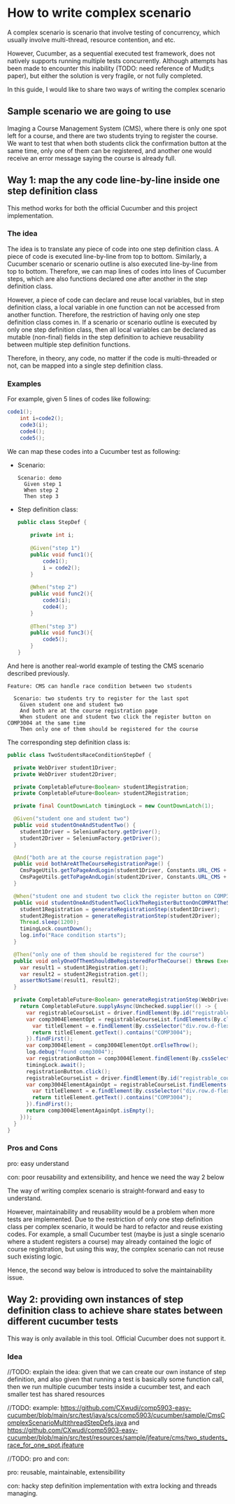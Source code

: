 # How to write complex scenario

A complex scenario is scenario that involve testing of concurrency, which usually involve multi-thread, resource
contention, and etc.

However, Cucumber, as a sequential executed test framework, does not natively supports running multiple tests
concurrently. Although attempts has been made to encounter this inability (TODO: need reference of Mudit;s paper), but
either the solution is very fragile, or not fully completed.

In this guide, I would like to share two ways of writing the complex scenario

## Sample scenario we are going to use

Imaging a Course Management System (CMS), where there is only one spot left for a course, and there are two students
trying to register the course. We want to test that when both students click the confirmation button at the same time,
only one of them can be registered, and another one would receive an error message saying the course is already full.

## Way 1: map the any code line-by-line inside one step definition class

This method works for both the official Cucumber and this project implementation.

### The idea

The idea is to translate any piece of code into one step definition class. A piece of code is executed line-by-line from
top to bottom. Similarly, a Cucumber scenario or scenario outline is also executed line-by-line from top to bottom.
Therefore, we can map lines of codes into lines of Cucumber steps, which are also functions declared one after another
in the step definition class.

However, a piece of code can declare and reuse local variables, but in step definition class, a local variable in one
function can not be accessed from another function. Therefore, the restriction of having only one step definition class
comes in. If a scenario or scenario outline is executed by only one step definition class, then all local variables can
be declared as mutable (non-final) fields in the step definition to achieve reusability between multiple step definition
functions.

Therefore, in theory, any code, no matter if the code is multi-threaded or not, can be mapped into a single step
definition class.

### Examples

For example, given 5 lines of codes like following:

```java
code1();
    int i=code2();
    code3(i);
    code4();
    code5();
```

We can map these codes into a Cucumber test as following:

- Scenario:

  ```feature
  Scenario: demo
    Given step 1
    When step 2
    Then step 3
  ```

- Step definition class:

  ```java
  public class StepDef {
      
      private int i;
      
      @Given("step 1")
      public void func1(){
          code1();
          i = code2();
      }
      
      @When("step 2")
      public void func2(){
          code3(i);
          code4();
      }
      
      @Then("step 3")
      public void func3(){
          code5();
      }
  }
  ```

And here is another real-world example of testing the CMS scenario described previously.

```feature
Feature: CMS can handle race condition between two students

  Scenario: two students try to register for the last spot
    Given student one and student two
    And both are at the course registration page
    When student one and student two click the register button on COMP3004 at the same time
    Then only one of them should be registered for the course
```

The corresponding step definition class is:

```java
public class TwoStudentsRaceConditionStepDef {

  private WebDriver student1Driver;
  private WebDriver student2Driver;

  private CompletableFuture<Boolean> student1Registration;
  private CompletableFuture<Boolean> student2Registration;

  private final CountDownLatch timingLock = new CountDownLatch(1);

  @Given("student one and student two")
  public void studentOneAndStudentTwo() {
    student1Driver = SeleniumFactory.getDriver();
    student2Driver = SeleniumFactory.getDriver();
  }

  @And("both are at the course registration page")
  public void bothAreAtTheCourseRegistrationPage() {
    CmsPageUtils.getToPageAndLogin(student1Driver, Constants.URL_CMS + "/student/registration", "student1", "pass1234");
    CmsPageUtils.getToPageAndLogin(student2Driver, Constants.URL_CMS + "/student/registration", "student2", "pass1234");
  }

  @When("student one and student two click the register button on COMP3004 at the same time")
  public void studentOneAndStudentTwoClickTheRegisterButtonOnCOMPAtTheSameTime() throws InterruptedException {
    student1Registration = generateRegistrationStep(student1Driver);
    student2Registration = generateRegistrationStep(student2Driver);
    Thread.sleep(1200);
    timingLock.countDown();
    log.info("Race condition starts");
  }

  @Then("only one of them should be registered for the course")
  public void onlyOneOfThemShouldBeRegisteredForTheCourse() throws ExecutionException, InterruptedException {
    var result1 = student1Registration.get();
    var result2 = student2Registration.get();
    assertNotSame(result1, result2);
  }

  private CompletableFuture<Boolean> generateRegistrationStep(WebDriver driver) {
    return CompletableFuture.supplyAsync(Unchecked.supplier(() -> {
      var registrableCourseList = driver.findElement(By.id("registrable_course_list"));
      var comp3004ElementOpt = registrableCourseList.findElements(By.className("list-group-item")).stream().filter(e -> {
        var titleElement = e.findElement(By.cssSelector("div.row.d-flex.justify-content-between.ml-1.mr-1 > div"));
        return titleElement.getText().contains("COMP3004");
      }).findFirst();
      var comp3004Element = comp3004ElementOpt.orElseThrow();
      log.debug("found comp3004");
      var registrationButton = comp3004Element.findElement(By.cssSelector("button"));
      timingLock.await();
      registrationButton.click();
      registrableCourseList = driver.findElement(By.id("registrable_course_list"));
      var comp3004ElementAgainOpt = registrableCourseList.findElements(By.className("list-group-item")).stream().filter(e -> {
        var titleElement = e.findElement(By.cssSelector("div.row.d-flex.justify-content-between.ml-1.mr-1 > div"));
        return titleElement.getText().contains("COMP3004");
      }).findFirst();
      return comp3004ElementAgainOpt.isEmpty();
    }));
  }
}
```

### Pros and Cons

pro: easy understand

con: poor reusability and extensibility, and hence we need the way 2 below

The way of writing complex scenario is straight-forward and easy to understand.

However, maintainability and reusability would be a problem when more tests are implemented. Due to the restriction of
only one step definition class per complex scenario, it would be hard to refactor and reuse existing codes. For example,
a small Cucumber test (maybe is just a single scenario where a student registers a course) may already contained the
logic of course registration, but using this way, the complex scenario can not reuse such existing logic.

Hence, the second way below is introduced to solve the maintainability issue.

## Way 2: providing own instances of step definition class to achieve share states between different cucumber tests

This way is only available in this tool. Official Cucumber does not support it.

### Idea

//TODO: explain the idea: given that we can create our own instance of step definition, and also given that running a
test is basically some function call, then we run multiple cucumber tests inside a cucumber test, and each smaller test
has shared resources

//TODO:
example: https://github.com/CXwudi/comp5903-easy-cucumber/blob/main/src/test/java/scs/comp5903/cucumber/sample/CmsComplexScenarioMultithreadStepDefs.java
and https://github.com/CXwudi/comp5903-easy-cucumber/blob/main/src/test/resources/sample/jfeature/cms/two_students_race_for_one_spot.jfeature

//TODO: pro and con:

pro: reusable, maintainable, extensibillity

con: hacky step definition implementation with extra locking and threads managing.
